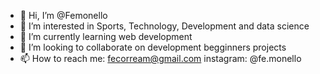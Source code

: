 - 👋 Hi, I’m @Femonello
- 👀 I’m interested in Sports, Technology, Development and data science
- 🌱 I’m currently learning web development
- 💞️ I’m looking to collaborate on development begginners projects
- 📫 How to reach me: fecorream@gmail.com instagram: @fe.monello

<!---
Femonello/Femonello is a ✨ special ✨ repository because its `README.md` (this file) appears on your GitHub profile.
You can click the Preview link to take a look at your changes.
--->
